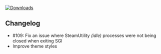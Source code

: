 [![Downloads](https://img.shields.io/github/downloads/zevnda/steam-game-idler/1.8.1/total?style=for-the-badge&logo=github&color=137eb5)](https://github.com/zevnda/steam-game-idler/releases/download/1.8.1/Steam.Game.Idler_1.8.1_x64-setup.exe)

## Changelog
- #109: Fix an issue where SteamUtility *(idle)* processes were not being closed when exiting SGI
- Improve theme styles
